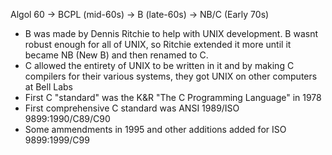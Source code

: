Algol 60 -> BCPL (mid-60s) -> B (late-60s) -> NB/C (Early 70s)
- B was made by Dennis Ritchie to help with UNIX development. B wasnt robust enough for all of UNIX, so Ritchie extended it more until it became NB (New B) and then renamed to C.
- C allowed the entirety of UNIX to be written in it and by making C compilers for their various systems, they got UNIX on other computers at Bell Labs
- First C "standard" was the K&R "The C Programming Language" in 1978
- First comprehensive C standard was ANSI 1989/ISO 9899:1990/C89/C90
- Some ammendments in 1995 and other additions added for ISO 9899:1999/C99

